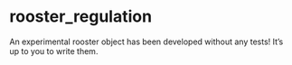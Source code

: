 # rooster_regulation
An experimental rooster object has been developed without any tests! It’s up to you to write them.
